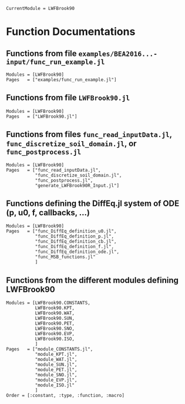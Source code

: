 ```@meta
CurrentModule = LWFBrook90
```

# Function Documentations

## Functions from file `examples/BEA2016...-input/func_run_example.jl`
```@autodocs
Modules = [LWFBrook90]
Pages   = ["examples/func_run_example.jl"]
```

## Functions from file `LWFBrook90.jl`
```@autodocs
Modules = [LWFBrook90]
Pages   = ["LWFBrook90.jl"]
```

## Functions from files `func_read_inputData.jl`, `func_discretize_soil_domain.jl`, or `func_postprocess.jl`
```@autodocs
Modules = [LWFBrook90]
Pages   = ["func_read_inputData.jl",
           "func_discretize_soil_domain.jl",
           "func_postprocess.jl",
           "generate_LWFBrook90R_Input.jl"]
```

## Functions defining the DiffEq.jl system of ODE (p, u0, f, callbacks, ...)
```@autodocs
Modules = [LWFBrook90]
Pages   = ["func_DiffEq_definition_u0.jl",
           "func_DiffEq_definition_p.jl",
           "func_DiffEq_definition_cb.jl",
           "func_DiffEq_definition_f.jl",
           "func_DiffEq_definition_ode.jl",
           "func_MSB_functions.jl"
           ]
```

## Functions from the different modules defining LWFBrook90
```@autodocs
Modules = [LWFBrook90.CONSTANTS,
           LWFBrook90.KPT,
           LWFBrook90.WAT,
           LWFBrook90.SUN,
           LWFBrook90.PET,
           LWFBrook90.SNO,
           LWFBrook90.EVP,
           LWFBrook90.ISO,
           ]
Pages   = ["module_CONSTANTS.jl",
           "module_KPT.jl",
           "module_WAT.jl",
           "module_SUN.jl",
           "module_PET.jl",
           "module_SNO.jl",
           "module_EVP.jl",
           "module_ISO.jl"
           ]
Order = [:constant, :type, :function, :macro]
```